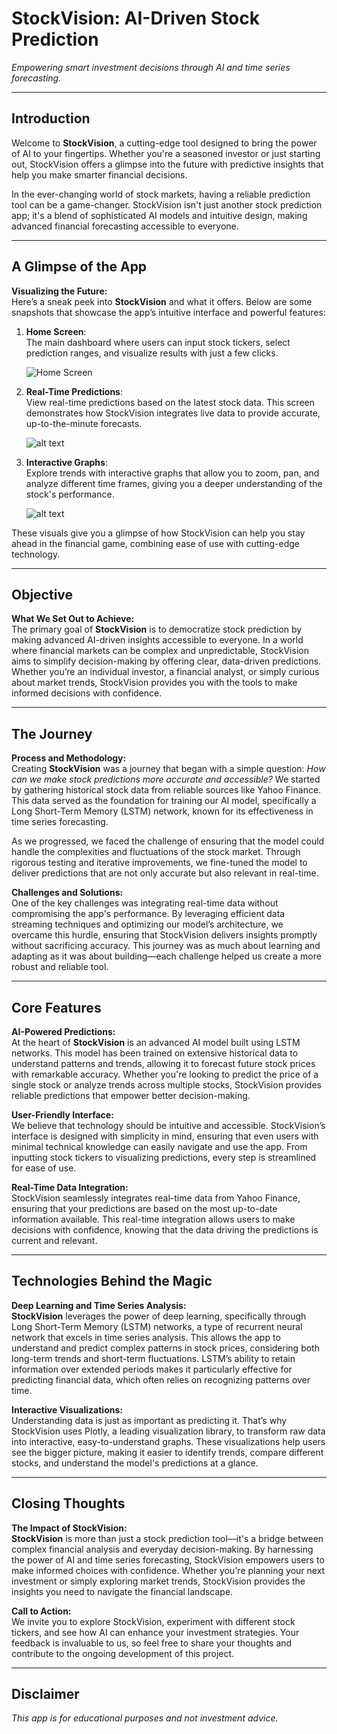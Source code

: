 # StockVision: AI-Driven Stock Prediction

*Empowering smart investment decisions through AI and time series forecasting.*

---

## Introduction

Welcome to **StockVision**, a cutting-edge tool designed to bring the power of AI to your fingertips. Whether you're a seasoned investor or just starting out, StockVision offers a glimpse into the future with predictive insights that help you make smarter financial decisions.

In the ever-changing world of stock markets, having a reliable prediction tool can be a game-changer. StockVision isn't just another stock prediction app; it's a blend of sophisticated AI models and intuitive design, making advanced financial forecasting accessible to everyone.

---

## A Glimpse of the App

**Visualizing the Future:**  
Here’s a sneak peek into **StockVision** and what it offers. Below are some snapshots that showcase the app’s intuitive interface and powerful features:

1. **Home Screen**:  
   The main dashboard where users can input stock tickers, select prediction ranges, and visualize results with just a few clicks.

   ![Home Screen](https://github.com/rajeev-datascience/StockVision_V2/blob/main/StockVision%20Images/home_screen.png)

2. **Real-Time Predictions**:  
   View real-time predictions based on the latest stock data. This screen demonstrates how StockVision integrates live data to provide accurate, up-to-the-minute forecasts.

   ![alt text](https://github.com/user/repo/path/to/image.png)

3. **Interactive Graphs**:  
   Explore trends with interactive graphs that allow you to zoom, pan, and analyze different time frames, giving you a deeper understanding of the stock's performance.

   ![alt text](https://github.com/user/repo/path/to/image.png)

These visuals give you a glimpse of how StockVision can help you stay ahead in the financial game, combining ease of use with cutting-edge technology.

---

## Objective

**What We Set Out to Achieve:**  
The primary goal of **StockVision** is to democratize stock prediction by making advanced AI-driven insights accessible to everyone. In a world where financial markets can be complex and unpredictable, StockVision aims to simplify decision-making by offering clear, data-driven predictions. Whether you’re an individual investor, a financial analyst, or simply curious about market trends, StockVision provides you with the tools to make informed decisions with confidence.

---

## The Journey

**Process and Methodology:**  
Creating **StockVision** was a journey that began with a simple question: *How can we make stock predictions more accurate and accessible?* We started by gathering historical stock data from reliable sources like Yahoo Finance. This data served as the foundation for training our AI model, specifically a Long Short-Term Memory (LSTM) network, known for its effectiveness in time series forecasting.

As we progressed, we faced the challenge of ensuring that the model could handle the complexities and fluctuations of the stock market. Through rigorous testing and iterative improvements, we fine-tuned the model to deliver predictions that are not only accurate but also relevant in real-time.

**Challenges and Solutions:**  
One of the key challenges was integrating real-time data without compromising the app's performance. By leveraging efficient data streaming techniques and optimizing our model’s architecture, we overcame this hurdle, ensuring that StockVision delivers insights promptly without sacrificing accuracy. This journey was as much about learning and adapting as it was about building—each challenge helped us create a more robust and reliable tool.

---

## Core Features

**AI-Powered Predictions:**  
At the heart of **StockVision** is an advanced AI model built using LSTM networks. This model has been trained on extensive historical data to understand patterns and trends, allowing it to forecast future stock prices with remarkable accuracy. Whether you're looking to predict the price of a single stock or analyze trends across multiple stocks, StockVision provides reliable predictions that empower better decision-making.

**User-Friendly Interface:**  
We believe that technology should be intuitive and accessible. StockVision’s interface is designed with simplicity in mind, ensuring that even users with minimal technical knowledge can easily navigate and use the app. From inputting stock tickers to visualizing predictions, every step is streamlined for ease of use.

**Real-Time Data Integration:**  
StockVision seamlessly integrates real-time data from Yahoo Finance, ensuring that your predictions are based on the most up-to-date information available. This real-time integration allows users to make decisions with confidence, knowing that the data driving the predictions is current and relevant.

---

## Technologies Behind the Magic

**Deep Learning and Time Series Analysis:**  
**StockVision** leverages the power of deep learning, specifically through Long Short-Term Memory (LSTM) networks, a type of recurrent neural network that excels in time series analysis. This allows the app to understand and predict complex patterns in stock prices, considering both long-term trends and short-term fluctuations. LSTM’s ability to retain information over extended periods makes it particularly effective for predicting financial data, which often relies on recognizing patterns over time.

**Interactive Visualizations:**  
Understanding data is just as important as predicting it. That’s why StockVision uses Plotly, a leading visualization library, to transform raw data into interactive, easy-to-understand graphs. These visualizations help users see the bigger picture, making it easier to identify trends, compare different stocks, and understand the model's predictions at a glance.

---

## Closing Thoughts

**The Impact of StockVision:**  
**StockVision** is more than just a stock prediction tool—it's a bridge between complex financial analysis and everyday decision-making. By harnessing the power of AI and time series forecasting, StockVision empowers users to make informed choices with confidence. Whether you're planning your next investment or simply exploring market trends, StockVision provides the insights you need to navigate the financial landscape.

**Call to Action:**  
We invite you to explore StockVision, experiment with different stock tickers, and see how AI can enhance your investment strategies. Your feedback is invaluable to us, so feel free to share your thoughts and contribute to the ongoing development of this project.

---

## Disclaimer

*This app is for educational purposes and not investment advice.*

